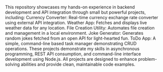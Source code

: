 This repository showcases my hands-on experience in backend development and API integration through small but powerful projects, including:
Currency Converter: Real-time currency exchange rate converter using external API integration.
Weather App: Fetches and displays live weather data for any location.
File Creation Utility: Automates file creation and management in a local environment.
Joke Generator: Generates random jokes fetched from an open API for light-hearted fun.
ToDo App: A simple, command-line based task manager demonstrating CRUD operations.
These projects demonstrate my skills in asynchronous programming, REST API consumption, and command-line interface development using Node.js. 
All projects are designed to enhance problem-solving abilities and provide clean, maintainable code examples.
